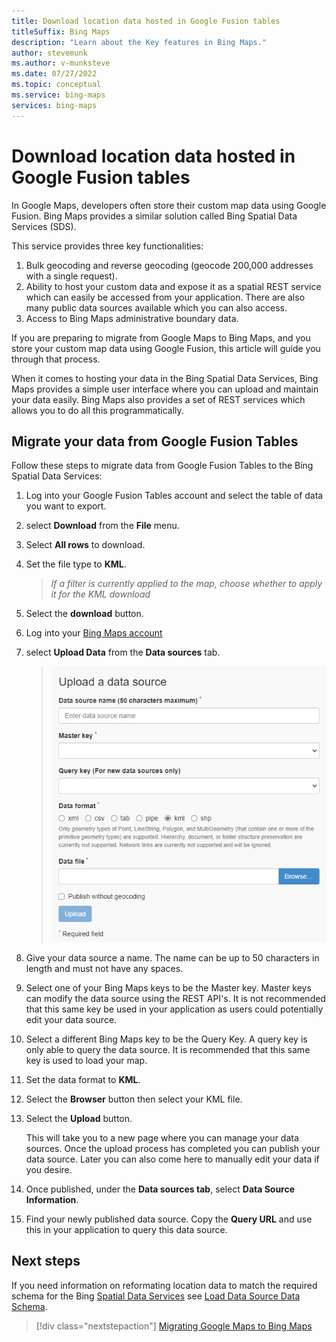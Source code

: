 ```yaml
---
title: Download location data hosted in Google Fusion tables
titleSuffix: Bing Maps
description: "Learn about the Key features in Bing Maps."
author: stevemunk
ms.author: v-munksteve
ms.date: 07/27/2022
ms.topic: conceptual
ms.service: bing-maps
services: bing-maps
---
```



# Download location data hosted in Google Fusion tables

In Google Maps, developers often store their custom map data using Google Fusion. Bing Maps provides a similar solution called Bing Spatial Data Services (SDS).

This service provides three key functionalities:

1. Bulk geocoding and reverse geocoding (geocode 200,000 addresses with a single request).
1. Ability to host your custom data and expose it as a spatial REST
    service which can easily be accessed from your application. There
    are also many public data sources available which you can also
    access.
1. Access to Bing Maps administrative boundary data.

If you are preparing to migrate from Google Maps to Bing Maps, and you store your custom map data using Google Fusion, this article will guide you through that process.

When it comes to hosting your data in the Bing Spatial Data Services, Bing Maps provides a simple user interface where you can upload
and maintain your data easily. Bing Maps also provides a set of REST services which allows you to do all this programmatically.

## Migrate your data from Google Fusion Tables

Follow these steps to migrate data from Google Fusion Tables to the Bing Spatial Data Services:

1. Log into your Google Fusion Tables account and select the table of
    data you want to export.

1. select **Download** from the **File** menu.

1. Select **All rows** to download.

1. Set the file type to **KML**.

   > *If a filter is currently applied to the map, choose whether to apply it for the KML download*

1. Select the **download** button.

1. Log into your [Bing Maps account](https://www.bingmapsportal.com)

1. select **Upload Data** from the **Data sources** tab.

    > ![A screen shot of the upload a data source page.](./media/image3.png)

1. Give your data source a name. The name can be up to 50 characters in
    length and must not have any spaces.

1. Select one of your Bing Maps keys to be the Master key. Master keys
    can modify the data source using the REST API's. It is not
    recommended that this same key be used in your application as users
    could potentially edit your data source.

1. Select a different Bing Maps key to be the Query Key. A query key is
    only able to query the data source. It is recommended that this same
    key is used to load your map.

1. Set the data format to **KML**.

1. Select the **Browser** button then select your KML file.

1. Select the **Upload** button.

    This will take you to a new page where you can manage your data
    sources. Once the upload process has completed you can publish your
    data source. Later you can also come here to manually edit your data
    if you desire.

1. Once published, under the **Data sources tab**, select **Data Source
    Information**.

1. Find your newly published data source. Copy the **Query URL** and
    use this in your application to query this data source.

## Next steps

If you need information on reformating location data to match the required schema for the Bing [Spatial Data Services](/spatial-data-services/index)
see [Load Data Source Data Schema](/spatial-data-services/data-source-management-api/load-data-source-dataflow/load-data-source-data-schema-and-sample-input).

> [!div class="nextstepaction"]
> [Migrating Google Maps to Bing Maps](Google-Maps-to-Bing-Maps-Migration-Guide.md)
